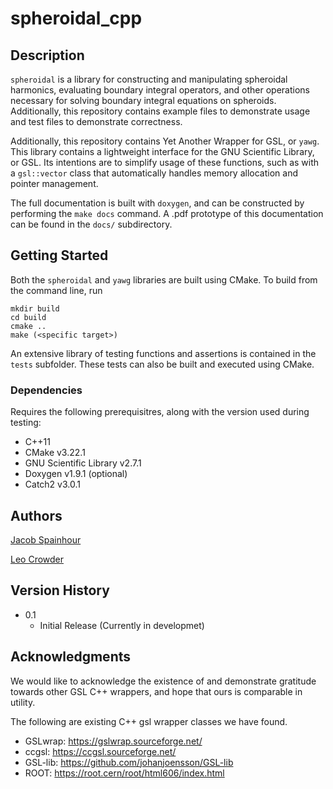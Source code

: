 # spheroidal_cpp

## Description

`spheroidal` is a library for constructing and manipulating spheroidal harmonics, evaluating boundary integral operators, and other operations necessary for solving boundary integral equations on spheroids. Additionally, this repository contains example files to demonstrate usage and test files to demonstrate correctness.

Additionally, this repository contains Yet Another Wrapper for GSL, or `yawg`. This library contains a lightweight interface for the GNU Scientific Library, or GSL. Its intentions are to simplify usage of these functions, such as with a `gsl::vector` class that automatically handles memory allocation and pointer management.

The full documentation is built with `doxygen`, and can be constructed by performing the `make docs` command. A .pdf prototype of this documentation can be found in the `docs/` subdirectory.

## Getting Started

Both the `spheroidal` and `yawg` libraries are built using CMake. To build from the command line, run
```
mkdir build
cd build
cmake .. 
make (<specific target>)
```

An extensive library of testing functions and assertions is contained in the `tests` subfolder. These tests can also be built and executed using CMake.

### Dependencies

Requires the following prerequisitres, along with the version used during testing:
* C++11
* CMake v3.22.1 
* GNU Scientific Library v2.7.1
* Doxygen v1.9.1 (optional)
* Catch2 v3.0.1

## Authors

[Jacob Spainhour](\@jcs15c)

[Leo Crowder](\@lcrowder)

## Version History

* 0.1
    * Initial Release (Currently in developmet)

## Acknowledgments

We would like to acknowledge the existence of and demonstrate gratitude towards other GSL C++ wrappers, and hope that ours is comparable in utility.

The following are existing C++ gsl wrapper classes we have found. 
* GSLwrap: https://gslwrap.sourceforge.net/
* ccgsl: https://ccgsl.sourceforge.net/
* GSL-lib: https://github.com/johanjoensson/GSL-lib
* ROOT: https://root.cern/root/html606/index.html
